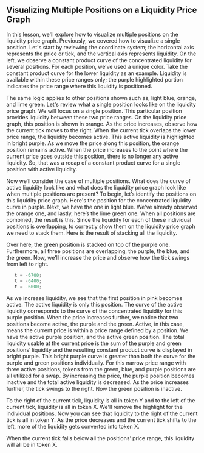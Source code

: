 ## Visualizing Multiple Positions on a Liquidity Price Graph

In this lesson, we'll explore how to visualize multiple positions on the liquidity price graph. Previously, we covered how to visualize a single position.  Let's start by reviewing the coordinate system; the horizontal axis represents the price or tick, and the vertical axis represents liquidity. On the left, we observe a constant product curve of the concentrated liquidity for several positions.  For each position, we’ve used a unique color.  Take the constant product curve for the lower liquidity as an example.  Liquidity is available within these price ranges only; the purple highlighted portion indicates the price range where this liquidity is positioned.

The same logic applies to other positions shown such as, light blue, orange, and lime green. Let's review what a single position looks like on the liquidity price graph. We will focus on a single position. This particular position provides liquidity between these two price ranges.  On the liquidity price graph, this position is shown in orange. As the price increases, observe how the current tick moves to the right. When the current tick overlaps the lower price range, the liquidity becomes active. This active liquidity is highlighted in bright purple. As we move the price along this position, the orange position remains active. When the price increases to the point where the current price goes outside this position, there is no longer any active liquidity. So, that was a recap of a constant product curve for a single position with active liquidity.

Now we’ll consider the case of multiple positions. What does the curve of active liquidity look like and what does the liquidity price graph look like when multiple positions are present? To begin, let’s identify the positions on this liquidity price graph.  Here's the position for the concentrated liquidity curve in purple. Next, we have the one in light blue. We've already observed the orange one, and lastly, here’s the lime green one. When all positions are combined, the result is this. Since the liquidity for each of these individual positions is overlapping, to correctly show them on the liquidity price graph we need to stack them. Here is the result of stacking all the liquidity. 

Over here, the green position is stacked on top of the purple one. Furthermore, all three positions are overlapping, the purple, the blue, and the green. Now, we'll increase the price and observe how the tick swings from left to right.
```javascript
   t = -6700;
   t = -6400;
   t = -6000;
```
As we increase liquidity, we see that the first position in pink becomes active. The active liquidity is only this position. The curve of the active liquidity corresponds to the curve of the concentrated liquidity for this purple position. When the price increases further, we notice that two positions become active, the purple and the green. Active, in this case, means the current price is within a price range defined by a position. We have the active purple position, and the active green position. The total liquidity usable at the current price is the sum of the purple and green positions’ liquidity and the resulting constant product curve is displayed in bright purple. This bright purple curve is greater than both the curve for the purple and green positions individually.
For this narrow price range with three active positions, tokens from the green, blue, and purple positions are all utilized for a swap. By increasing the price, the purple position becomes inactive and the total active liquidity is decreased. As the price increases further, the tick swings to the right. Now the green position is inactive.

To the right of the current tick, liquidity is all in token Y and to the left of the current tick, liquidity is all in token X.
We'll remove the highlight for the individual positions. Now you can see that liquidity to the right of the current tick is all in token Y. As the price decreases and the current tick shifts to the left, more of the liquidity gets converted into token X.

When the current tick falls below all the positions’ price range, this liquidity will all be in token X.
